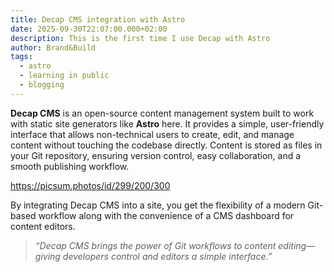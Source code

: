 ```yaml
---
title: Decap CMS integration with Astro
date: 2025-09-30T22:07:00.000+02:00
description: This is the first time I use Decap with Astro
author: Brand&Build
tags:
  - astro
  - learning in public
  - blogging
---
```

**Decap CMS** is an open-source content management system built to work with static site generators like **Astro** here. It provides a simple, user-friendly interface that allows non-technical users to create, edit, and manage content without touching the codebase directly. Content is stored as files in your Git repository, ensuring version control, easy collaboration, and a smooth publishing workflow.

<https://picsum.photos/id/299/200/300>

By integrating Decap CMS into a site, you get the flexibility of a modern Git-based workflow along with the convenience of a CMS dashboard for content editors.

> *“Decap CMS brings the power of Git workflows to content editing—giving developers control and editors a simple interface.”*
